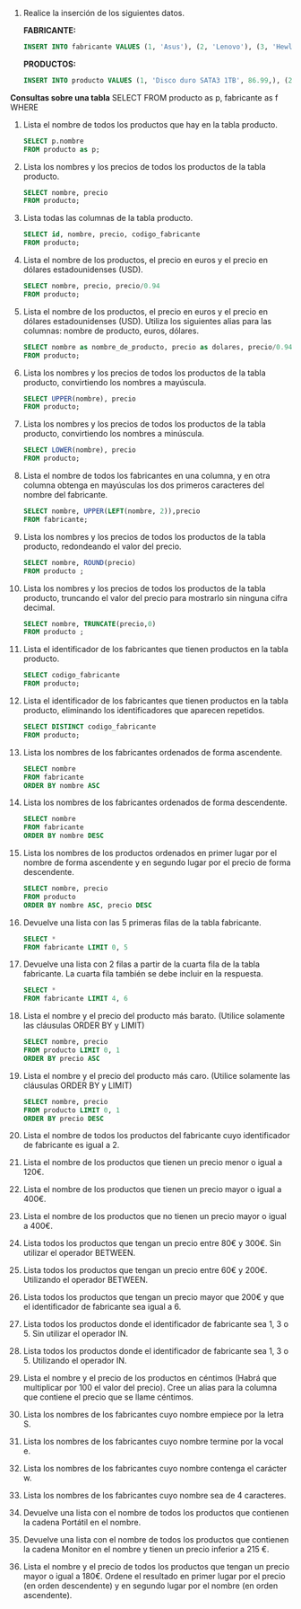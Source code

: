 1. Realice la inserción de los siguientes datos.

   **FABRICANTE:**

   ```sql
   INSERT INTO fabricante VALUES (1, 'Asus'), (2, 'Lenovo'), (3, 'Hewlett-Packard'), (4, 'Samsung'), (5, 'Seagate'), (6, 'Crucial'), (7, 'Gigabyte'), (8, 'Huawei'), (9, 'Xiaomi');
   ```

   **PRODUCTOS:**

   ```sql
   INSERT INTO producto VALUES (1, 'Disco duro SATA3 1TB', 86.99,), (2, 'Memoria RAM DDR4 8GB', 120, 6), (3, 'DISCO SSD 1TB', 150.99, 4), (4, 'GeForce GTX 1050Ti', 185, 7), (5, 'GeForce GTX 180 Xtreme', 755, 6), (6, 'Monitor 24 LED Full HD', 202, 1), (7, 'Monitor 27 LED Full HD', 245.99, 1), (8, 'Portatil Yoga 520', 559, 2), (9, 'Portatil IdeaPad 320', 444, 2), (10, 'Impresora HP DeskJet 3720', 59.99, 3), (11, 'Impresora HP LaserJet Pro M26nw', 180, 3);
   ```

**Consultas sobre una tabla** SELECT FROM producto as p, fabricante as f WHERE

1. Lista el nombre de todos los productos que hay en la tabla producto. 

   ```sql
   SELECT p.nombre 
   FROM producto as p;
   ```

2. Lista los nombres y los precios de todos los productos de la tabla producto. 

   ```sql
   SELECT nombre, precio 
   FROM producto;
   ```

3. Lista todas las columnas de la tabla producto.

   ```sql
   SELECT id, nombre, precio, codigo_fabricante 
   FROM producto;
   ```

4. Lista el nombre de los productos, el precio en euros y el precio en dólares estadounidenses (USD).

   ```sql
   SELECT nombre, precio, precio/0.94
   FROM producto;
   ```

5. Lista el nombre de los productos, el precio en euros y el precio en dólares estadounidenses (USD). Utiliza los siguientes alias para las columnas: nombre de producto, euros, dólares.

   ```sql
   SELECT nombre as nombre_de_producto, precio as dolares, precio/0.94 as euros
   FROM producto;
   ```

6. Lista los nombres y los precios de todos los productos de la tabla producto,
   convirtiendo los nombres a mayúscula.

   ```sql
   SELECT UPPER(nombre), precio 
   FROM producto;
   ```

7. Lista los nombres y los precios de todos los productos de la tabla producto,
   convirtiendo los nombres a minúscula.

   ```sql
   SELECT LOWER(nombre), precio 
   FROM producto;
   ```

8. Lista el nombre de todos los fabricantes en una columna, y en otra columna
   obtenga en mayúsculas los dos primeros caracteres del nombre del
   fabricante.

   ```sql
   SELECT nombre, UPPER(LEFT(nombre, 2)),precio 
   FROM fabricante;
   ```

9. Lista los nombres y los precios de todos los productos de la tabla producto, redondeando el valor del precio.

   ```sql
   SELECT nombre, ROUND(precio) 
   FROM producto ;
   ```

10. Lista los nombres y los precios de todos los productos de la tabla producto, truncando el valor del precio para mostrarlo sin ninguna cifra decimal.

    ```sql
    SELECT nombre, TRUNCATE(precio,0) 
    FROM producto ;
    ```

11. Lista el identificador de los fabricantes que tienen productos en la tabla producto.

    ```sql
    SELECT codigo_fabricante
    FROM producto;
    ```

12. Lista el identificador de los fabricantes que tienen productos en la
    tabla producto, eliminando los identificadores que aparecen repetidos.

    ```sql
    SELECT DISTINCT codigo_fabricante
    FROM producto;
    ```

13. Lista los nombres de los fabricantes ordenados de forma ascendente.

    ```sql
    SELECT nombre
    FROM fabricante
    ORDER BY nombre ASC
    ```

14. Lista los nombres de los fabricantes ordenados de forma descendente.

    ```sql
    SELECT nombre
    FROM fabricante
    ORDER BY nombre DESC
    ```

15. Lista los nombres de los productos ordenados en primer lugar por el
    nombre de forma ascendente y en segundo lugar por el precio de forma
    descendente.

    ```sql
    SELECT nombre, precio
    FROM producto
    ORDER BY nombre ASC, precio DESC
    ```

16. Devuelve una lista con las 5 primeras filas de la tabla fabricante.

    ```sql
    SELECT *
    FROM fabricante LIMIT 0, 5
    ```

17. Devuelve una lista con 2 filas a partir de la cuarta fila de la tabla fabricante.
    La cuarta fila también se debe incluir en la respuesta.

    ```sql
    SELECT *
    FROM fabricante LIMIT 4, 6
    ```

18. Lista el nombre y el precio del producto más barato. (Utilice solamente las
    cláusulas ORDER BY y LIMIT)

    ```sql
    SELECT nombre, precio
    FROM producto LIMIT 0, 1
    ORDER BY precio ASC
    ```

19. Lista el nombre y el precio del producto más caro. (Utilice solamente las
    cláusulas ORDER BY y LIMIT)

    ```sql
    SELECT nombre, precio
    FROM producto LIMIT 0, 1
    ORDER BY precio DESC
    ```

20. Lista el nombre de todos los productos del fabricante cuyo identificador de
    fabricante es igual a 2.

21. Lista el nombre de los productos que tienen un precio menor o igual a 120€.

22. Lista el nombre de los productos que tienen un precio mayor o igual a 400€.

23. Lista el nombre de los productos que no tienen un precio mayor o igual a
    400€.

24. Lista todos los productos que tengan un precio entre 80€ y 300€. Sin utilizar
    el operador BETWEEN.

25. Lista todos los productos que tengan un precio entre 60€ y 200€. Utilizando
    el operador BETWEEN.

26. Lista todos los productos que tengan un precio mayor que 200€ y que el
    identificador de fabricante sea igual a 6.

27. Lista todos los productos donde el identificador de fabricante sea 1, 3 o 5.
    Sin utilizar el operador IN.

28. Lista todos los productos donde el identificador de fabricante sea 1, 3 o 5.
    Utilizando el operador IN.

29. Lista el nombre y el precio de los productos en céntimos (Habrá que
    multiplicar por 100 el valor del precio). Cree un alias para la columna que
    contiene el precio que se llame céntimos.

30. Lista los nombres de los fabricantes cuyo nombre empiece por la letra S.

31. Lista los nombres de los fabricantes cuyo nombre termine por la vocal e.

32. Lista los nombres de los fabricantes cuyo nombre contenga el carácter w.

33. Lista los nombres de los fabricantes cuyo nombre sea de 4 caracteres.

34. Devuelve una lista con el nombre de todos los productos que contienen la
    cadena Portátil en el nombre.

35. Devuelve una lista con el nombre de todos los productos que contienen la
    cadena Monitor en el nombre y tienen un precio inferior a 215 €.

36. Lista el nombre y el precio de todos los productos que tengan un precio
    mayor o igual a 180€. Ordene el resultado en primer lugar por el precio (en
    orden descendente) y en segundo lugar por el nombre (en orden
    ascendente).

